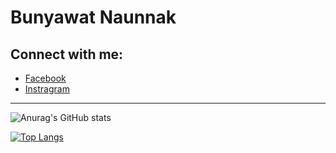 # Bunyawat Naunnak

## Connect with me:

- [Facebook](https://www.facebook.com/bunyawat4263/)
- [Instragram](https://www.instagram.com/plzcallmegame/)

---
![Anurag's GitHub stats](https://github-readme-stats.vercel.app/api?username=bunnybunbun37204&show_icons=true&theme=dracula)

[![Top Langs](https://github-readme-stats.vercel.app/api/top-langs/?username=bunnybunbun37204&hide=C%23&langs_count=8&theme=dracula)](https://github.com/anuraghazra/github-readme-stats)

